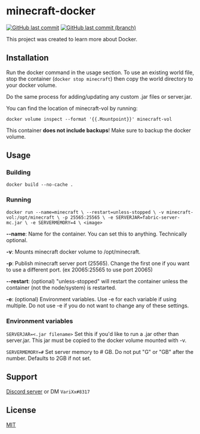 #  minecraft-docker

[![GitHub last commit](https://img.shields.io/github/last-commit/aosterwyk/minecraft-docker)](https://github.com/aosterwyk/minecraft-docker/commits/master) [![GitHub last commit (branch)](https://img.shields.io/github/last-commit/aosterwyk/minecraft-docker/dev?label=last%20commit%20%28dev%29)](https://github.com/aosterwyk/minecraft-docker/commits/dev) 

This project was created to learn more about Docker. 

## Installation

Run the docker command in the usage section.
To use an existing world file, stop the container (`docker stop minecraft`) then copy the world directory to your docker volume. 

Do the same process for adding/updating any custom .jar files or server.jar. 

You can find the location of minecraft-vol by running:

`docker volume inspect --format '{{.Mountpoint}}' minecraft-vol`

This container **does not include backups**! Make sure to backup the docker volume. 

## Usage

### Building
`docker build --no-cache .`

### Running
``
docker run --name=minecraft \
--restart=unless-stopped \
-v minecraft-vol:/opt/minecraft \
-p 25565:25565 \
-e SERVERJAR=fabric-server-mc.jar \
-e SERVERMEMORY=4 \
<image>
``

**--name**: Name for the container. You can set this to anything. Technically optional.

**-v**: Mounts minecraft docker volume to /opt/minecraft.

**-p**: Publish minecraft server port (25565). Change the first one if you want to use a different port. (ex 20065:25565 to use port 20065)

**--restart**: (optional) "unless-stopped" will restart the container unless the container (not the node/system) is restarted. 

**-e**: (optional) Environment variables. Use -e for each variable if using multiple. Do not use -e if you do not want to change any of these settings.

### Environment variables

`SERVERJAR=<.jar filename>` Set this if you'd like to run a .jar other than server.jar. This jar must be copied to the docker volume mounted with -v.

`SERVERMEMORY=#` Set server memory to # GB. Do not put "G" or "GB" after the number. Defaults to 2GB if not set. 

## Support

[Discord server](https://discord.gg/QNppY7T) or DM `VariXx#8317`

## License

[MIT](https://choosealicense.com/licenses/mit/)
